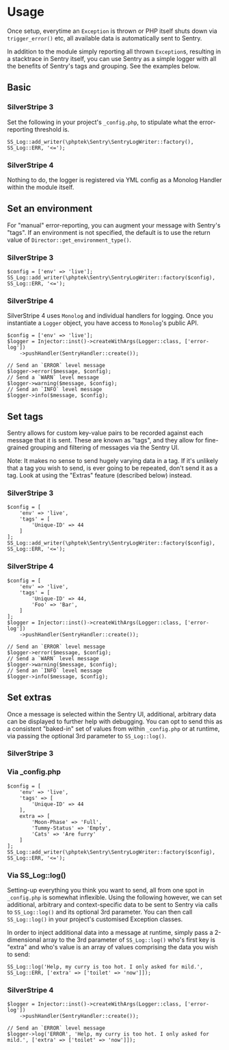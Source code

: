 # Usage

Once setup, everytime an `Exception` is thrown or PHP itself shuts down via `trigger_error()` etc, all
available data is automatically sent to Sentry.

In addition to the module simply reporting all thrown `Exception`s, resulting in a stacktrace in Sentry itself, you can use Sentry as a simple logger
with all the benefits of Sentry's tags and grouping. See the examples below.

## Basic

### SilverStripe 3

Set the following in your project's `_config.php`, to stipulate what the error-reporting threshold is.

    SS_Log::add_writer(\phptek\Sentry\SentryLogWriter::factory(), SS_Log::ERR, '<=');

### SilverStripe 4

Nothing to do, the logger is registered via YML config as a Monolog Handler within the module itself.

## Set an environment

For "manual" error-reporting, you can augment your message with Sentry's "tags". If an environment is not specified,
the default is to use the return value of `Director::get_environment_type()`.

### SilverStripe 3

    $config = ['env' => 'live'];
    SS_Log::add_writer(\phptek\Sentry\SentryLogWriter::factory($config), SS_Log::ERR, '<=');

### SilverStripe 4

SilverStripe 4 uses `Monolog` and individual handlers for logging. Once you instantiate a
`Logger` object, you have access to `Monolog`'s public API.
    
    $config = ['env' => 'live'];
    $logger = Injector::inst()->createWithArgs(Logger::class, ['error-log'])
        ->pushHandler(SentryHandler::create());

    // Send an `ERROR` level message
    $logger->error($message, $config);
    // Send a `WARN` level message
    $logger->warning($message, $config);
    // Send an `INFO` level message
    $logger->info($message, $config);

## Set tags

Sentry allows for custom key-value pairs to be recorded against each message that it is sent.
These are known as "tags", and they allow for fine-grained grouping and filtering of messages via the Sentry UI.

Note: It makes no sense to send hugely varying data in a tag. If it's unlikely that a tag you
wish to send, is ever going to be repeated, don't send it as a tag. Look at using the "Extras" feature (described below)
instead.

### SilverStripe 3

    $config = [
        'env' => 'live',
        'tags' = [
            'Unique-ID' => 44
        ]
    ];
    SS_Log::add_writer(\phptek\Sentry\SentryLogWriter::factory($config), SS_Log::ERR, '<=');

### SilverStripe 4

    $config = [
        'env' => 'live',
        'tags' = [
            'Unique-ID' => 44,
            'Foo' => 'Bar',
        ]
    ];
    $logger = Injector::inst()->createWithArgs(Logger::class, ['error-log'])
        ->pushHandler(SentryHandler::create());

    // Send an `ERROR` level message
    $logger->error($message, $config);
    // Send a `WARN` level message
    $logger->warning($message, $config);
    // Send an `INFO` level message
    $logger->info($message, $config);

## Set extras

Once a message is selected within the Sentry UI, additional, arbitrary data can be displayed 
to further help with debugging. You can opt to send this as a consistent "baked-in" set of values
from within `_config.php` or at runtime, via passing the optional 3rd parameter to `SS_Log::log()`.

### SilverStripe 3

### Via _config.php

    $config = [
        'env' => 'live',
        'tags' => [
            'Unique-ID' => 44
        ],
        extra => [
            'Moon-Phase' => 'Full',
            'Tummy-Status' => 'Empty',
            'Cats' => 'Are furry'
        ]
    ];
    SS_Log::add_writer(\phptek\Sentry\SentryLogWriter::factory($config), SS_Log::ERR, '<=');

### Via SS_Log::log()

Setting-up everything you think you want to send, all from one spot in `_config.php` is somewhat inflexible. Using the following however,
we can set additional, arbitrary and context-specific data to be sent to Sentry via calls to `SS_Log::log()` and its optional
3rd parameter. You can then call `SS_Log::log()` in your project's customised Exception classes.

In order to inject additional data into a message at runtime, simply pass a 2-dimensional array
to the 3rd parameter of `SS_Log::log()` who's first key is "extra" and who's value is an array of values
comprising the data you wish to send:

    SS_Log::log('Help, my curry is too hot. I only asked for mild.', SS_Log::ERR, ['extra' => ['toilet' => 'now']]);

### SilverStripe 4

    $logger = Injector::inst()->createWithArgs(Logger::class, ['error-log'])
        ->pushHandler(SentryHandler::create());

    // Send an `ERROR` level message
    $logger->log('ERROR', 'Help, my curry is too hot. I only asked for mild.', ['extra' => ['toilet' => 'now']]);